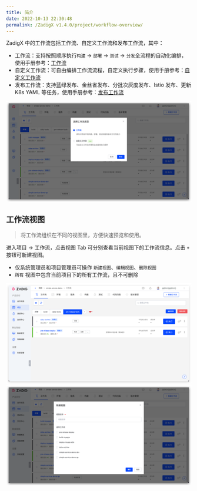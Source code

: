 ```yaml
---
title: 简介
date: 2022-10-13 22:30:48
permalink: /ZadigX v1.4.0/project/workflow-overview/
---
```


ZadigX 中的工作流包括工作流、自定义工作流和发布工作流，其中：

- 工作流：支持按照顺序执行`构建` -> `部署` -> `测试` -> `分发`全流程的自动化编排，使用手册参考：[工作流](/ZadigX%20v1.4.0/project/workflow/)
- 自定义工作流：可自由编排工作流流程，自定义执行步骤，使用手册参考：[自定义工作流](/ZadigX%20v1.4.0/project/common-workflow/)
- 发布工作流：支持蓝绿发布、金丝雀发布、分批次灰度发布、Istio 发布、更新 K8s YAML 等任务，使用手册参考：[发布工作流](/ZadigX%20v1.4.0/project/release-workflow/)

![workflow](../_images/workflow_overview_1.png)

## 工作流视图
> 将工作流组织在不同的视图里，方便快速预览和使用。

进入项目 -> 工作流，点击视图 Tab 可分别查看当前视图下的工作流信息。点击 `+` 按钮可新建视图。

- 仅系统管理员和项目管理员可操作 `新建视图`、`编辑视图`、`删除视图`
- `所有` 视图中包含当前项目下的所有工作流，且不可删除

![workflow](../_images/workflow_view_1.png)
![workflow](../_images/workflow_view_2.png)
